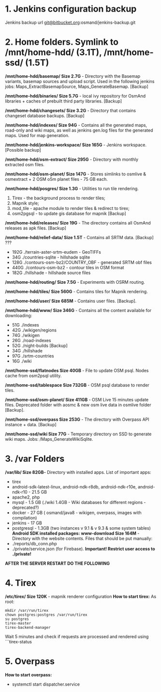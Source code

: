 # 1. Jenkins configuration backup
Jenkins backup url	git@bitbucket.org:osmand/jenkins-backup.git

# 2. Home folders. Symlink to /mnt/home-hdd/ (3.1T), /mnt/home-ssd/ (1.5T)
**/mnt/home-hdd/basemap/ Size 2.7G** - Directory with the Basemap variants,
basemap sources and upload script. Used in the following jenkins jobs: Maps_ExtractBasemapSource,
Maps_GenerateBasemap. [Backup]

**/mnt/home-hdd/binaries/ Size 5.7G** -  local ivy repository for OsmAnd libraries + caches of prebuilt third party libraries. 
[Backup]

**/mnt/home-hdd/changesets/ Size 3.2G** - Directory that contains changeset database backups. [Backup]

**/mnt/home-hdd/indexes/ Size 94G** - Contains all the generated maps, road-only and wiki maps, as well as jenkins gen.log files for the generated maps. Used for map generation.

**/mnt/home-hdd/jenkins-workspace/ Size 165G** - Jenkins workspace. [Possible backup]

**/mnt/home-hdd/osm-extract/ Size 295G** - Directory with monthly extracted osm files. 

**/mnt/home-hdd/osm-planet/ Size 147G** - Stores simlinks to osmlive & osmextract + 2 OSM o5m planet files - 75 GB each.

**/mnt/home-hdd/posgres/ Size 1.3G** - Utilities to run tile rendering.
1. Tirex - the background process to render tiles;
2. Mapnik style;
3. mod_tile - apache module to render tiles & redirect to tirex;
4. osm2pgsql - to update gis database for mapnik
[Backup]


**/mnt/home-hdd/releases/ Size 19G** - The directory contains all OsmAnd releases as apk files.
[Backup]

**/mnt/home-hdd/relief-data/ Size 1.5T** - Contains all SRTM data. [Backup] ???
* 192G	./terrain-aster-srtm-eudem - GeoTIFFs
* 34G	./countries-sqlite - hillshade sqlite
* 128G	./contours-osm-bz2/COUNTRY_OBF - generated SRTM obf files
* 440G	./contours-osm-bz2 - contour tiles in OSM format
* 182G	./hillshade - hillshade source files

**/mnt/home-hdd/routing/ Size 7.5G** - Experiments with OSRM routing.

**/mnt/home-hdd/tiles/ Size 560G** - Contains tiles for Mapnik rendering.

**/mnt/home-hdd/user/ Size 685M** - Contains user files. [Backup].

**/mnt/home-hdd/www/ Size 346G** - Contains all the content available for downloading:
* 51G	./indexes
* 42G	./wikigen/regions
* 74G	./wikigen
* 26G	./road-indexes
* 52G	./night-builds [Backup]
* 34G	./hillshade
* 97G	./srtm-countries
* 16G	./wiki

**/mnt/home-ssd/flatnodes Size 40GB** - File to update OSM psql. Nodes cache from osm2psql utility.

**/mnt/home-ssd/tablespace Size 732GB** - OSM psql database to render tiles.

**/mnt/home-ssd/osm-planet/ Size 411GB** - OSM Live 15 minutes update files. Deprecated folder with aosmc & new osm live data in osmlive folder [Backup].

**/mnt/home-ssd/overpass Size 253G** - The directory with Overpass API instance + data.
[Backup] 

**/mnt/home-ssd/wiki Size 77G** - Temporary directory on SSD to generate wiki maps. Jobs:
/Maps_GenerateWikiSqlite.

# 3. /var Folders
**/var/lib/ Size 82GB**– Directory with installed apps.
List of important apps:
* tirex
* android-sdk-latest-linux, android-ndk-r8db,  android-ndk-r10e, android-ndk-r10 - 21.5 GB
* apache2, php
* mysql - 1.5 GB (./wiki 1.4GB - Wiki databases for different regions - deprecated?)
* docker - 27 GB ( osmand/java8 - wikigen, overpass, images with compilation)
* jenkins - 17 GB
* postgresql - 1.3GB (two instances v 9.1 & v 9.3 & some system tables)
**Android SDK installed packages:**
**www-download Size 164M** - Directory with the website contents.
Files that should be put manually:
* ./reports/db_conn.php
* ./private/service.json (for Firebase).
**Important! Restrict user access to ./private!**

**AFTER THE SERVER RESTART DO THE FOLLOWING**

# 4. Tirex
**/etc/tirex/ Size 120K** - mapnik renderer configuration
**How to start tirex:**
As root:
```
mkdir /var/run/tirex
chown postgres:postgres /var/run/tirex
su postgres
tirex-master
tirex-backend-manager
```
Wait 5 minutes and check if requests are processed and rendered using ```tirex-status

# 5. Overpass
**How to start overpass:**  
* systemctl start dispatcher.service 
